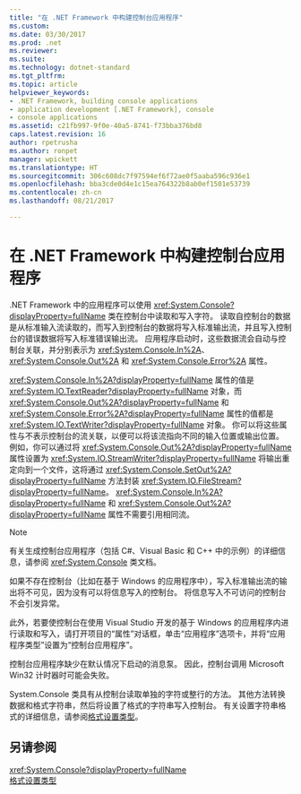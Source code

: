 ```yaml
---
title: "在 .NET Framework 中构建控制台应用程序"
ms.custom: 
ms.date: 03/30/2017
ms.prod: .net
ms.reviewer: 
ms.suite: 
ms.technology: dotnet-standard
ms.tgt_pltfrm: 
ms.topic: article
helpviewer_keywords:
- .NET Framework, building console applications
- application development [.NET Framework], console
- console applications
ms.assetid: c21fb997-9f0e-40a5-8741-f73bba376bd8
caps.latest.revision: 16
author: rpetrusha
ms.author: ronpet
manager: wpickett
ms.translationtype: HT
ms.sourcegitcommit: 306c608dc7f97594ef6f72ae0f5aaba596c936e1
ms.openlocfilehash: bba3cde0d4e1c15ea764322b8ab0ef1501e53739
ms.contentlocale: zh-cn
ms.lasthandoff: 08/21/2017

---
```

# <a name="building-console-applications-in-the-net-framework"></a>在 .NET Framework 中构建控制台应用程序
.NET Framework 中的应用程序可以使用 <xref:System.Console?displayProperty=fullName> 类在控制台中读取和写入字符。 读取自控制台的数据是从标准输入流读取的，而写入到控制台的数据将写入标准输出流，并且写入控制台的错误数据将写入标准错误输出流。 应用程序启动时，这些数据流会自动与控制台关联，并分别表示为 <xref:System.Console.In%2A>、<xref:System.Console.Out%2A> 和 <xref:System.Console.Error%2A> 属性。  
  
 <xref:System.Console.In%2A?displayProperty=fullName> 属性的值是 <xref:System.IO.TextReader?displayProperty=fullName> 对象，而 <xref:System.Console.Out%2A?displayProperty=fullName> 和 <xref:System.Console.Error%2A?displayProperty=fullName> 属性的值都是 <xref:System.IO.TextWriter?displayProperty=fullName> 对象。 你可以将这些属性与不表示控制台的流关联，以便可以将该流指向不同的输入位置或输出位置。 例如，你可以通过将 <xref:System.Console.Out%2A?displayProperty=fullName> 属性设置为 <xref:System.IO.StreamWriter?displayProperty=fullName> 将输出重定向到一个文件，这将通过 <xref:System.Console.SetOut%2A?displayProperty=fullName> 方法封装 <xref:System.IO.FileStream?displayProperty=fullName>。 <xref:System.Console.In%2A?displayProperty=fullName> 和 <xref:System.Console.Out%2A?displayProperty=fullName> 属性不需要引用相同流。  
  
> [!NOTE]
>  有关生成控制台应用程序（包括 C#、Visual Basic 和 C++ 中的示例）的详细信息，请参阅 <xref:System.Console> 类文档。  
  
 如果不存在控制台（比如在基于 Windows 的应用程序中），写入标准输出流的输出将不可见，因为没有可以将信息写入的控制台。 将信息写入不可访问的控制台不会引发异常。  
  
 此外，若要使控制台在使用 Visual Studio 开发的基于 Windows 的应用程序内进行读取和写入，请打开项目的“属性”对话框，单击“应用程序”选项卡，并将“应用程序类型”设置为“控制台应用程序”。  
  
 控制台应用程序缺少在默认情况下启动的消息泵。 因此，控制台调用 Microsoft Win32 计时器时可能会失败。  
  
 System.Console 类具有从控制台读取单独的字符或整行的方法。 其他方法转换数据和格式字符串，然后将设置了格式的字符串写入控制台。 有关设置字符串格式的详细信息，请参阅[格式设置类型](../../docs/standard/base-types/formatting-types.md)。  
  
## <a name="see-also"></a>另请参阅  
 <xref:System.Console?displayProperty=fullName>   
 [格式设置类型](../../docs/standard/base-types/formatting-types.md)

